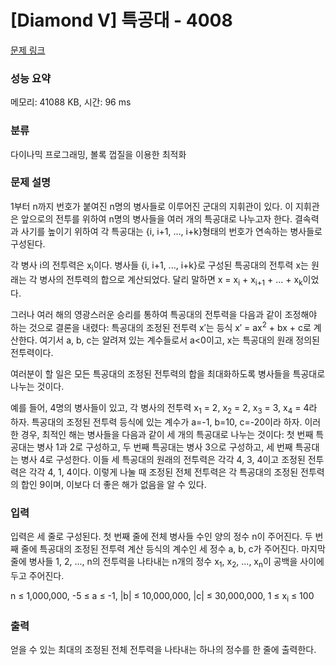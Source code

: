 # [Diamond V] 특공대 - 4008 

[문제 링크](https://www.acmicpc.net/problem/4008) 

### 성능 요약

메모리: 41088 KB, 시간: 96 ms

### 분류

다이나믹 프로그래밍, 볼록 껍질을 이용한 최적화

### 문제 설명

<p>1부터 n까지 번호가 붙여진 n명의 병사들로 이루어진 군대의 지휘관이 있다. 이 지휘관은 앞으로의 전투를 위하여 n명의 병사들을 여러 개의 특공대로 나누고자 한다. 결속력과 사기를 높이기 위하여 각 특공대는 {i, i+1, ..., i+k}형태의 번호가 연속하는 병사들로 구성된다. </p>

<p>각 병사 i의 전투력은 x<sub>i</sub>이다. 병사들 {i, i+1, ..., i+k}로 구성된 특공대의 전투력 x는 원래는 각 병사의 전투력의 합으로 계산되었다. 달리 말하면 x = x<sub>i</sub> + x<sub>i+1</sub> + ... + x<sub>k</sub>이었다.</p>

<p>그러나 여러 해의 영광스러운 승리를 통하여 특공대의 전투력을 다음과 같이 조정해야 하는 것으로 결론을 내렸다: 특공대의 조정된 전투력 x′는 등식 x′ = ax<sup>2</sup> + bx + c로 계산한다. 여기서 a, b, c는 알려져 있는 계수들로서 a<0이고, x는 특공대의 원래 정의된 전투력이다.</p>

<p>여러분이 할 일은 모든 특공대의 조정된 전투력의 합을 최대화하도록 병사들을 특공대로 나누는 것이다.</p>

<p>예를 들어, 4명의 병사들이 있고, 각 병사의 전투력 x<sub>1</sub> = 2, x<sub>2</sub> = 2, x<sub>3</sub> = 3, x<sub>4</sub> = 4라 하자. 특공대의 조정된 전투력 등식에 있는 계수가 a=-1, b=10, c=-20이라 하자. 이러한 경우, 최적인 해는 병사들을 다음과 같이 세 개의 특공대로 나누는 것이다: 첫 번째 특공대는 병사 1과 2로 구성하고, 두 번째 특공대는 병사 3으로 구성하고, 세 번째 특공대는 병사 4로 구성한다. 이들 세 특공대의 원래의 전투력은 각각 4, 3, 4이고 조정된 전투력은 각각 4, 1, 4이다. 이렇게 나눌 때 조정된 전체 전투력은 각 특공대의 조정된 전투력의 합인 9이며, 이보다 더 좋은 해가 없음을 알 수 있다.</p>

### 입력 

 <p>입력은 세 줄로 구성된다. 첫 번째 줄에 전체 병사들 수인 양의 정수 n이 주어진다. 두 번째 줄에 특공대의 조정된 전투력 계산 등식의 계수인 세 정수 a, b, c가 주어진다. 마지막 줄에 병사들 1, 2, ..., n의 전투력을 나타내는 n개의 정수 x<sub>1</sub>, x<sub>2</sub>, ..., x<sub>n</sub>이 공백을 사이에 두고 주어진다.</p>

<p>n ≤ 1,000,000, -5 ≤ a ≤ -1, |b| ≤ 10,000,000, |c| ≤ 30,000,000, 1 ≤ x<sub>i</sub> ≤ 100</p>

### 출력 

 <p>얻을 수 있는 최대의 조정된 전체 전투력을 나타내는 하나의 정수를 한 줄에 출력한다. </p>

